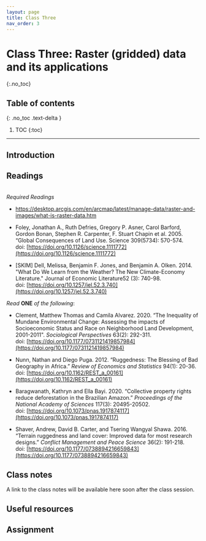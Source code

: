 ```yaml
---
layout: page
title: Class Three
nav_order: 3
---
```


# Class Three: Raster (gridded) data and its applications
{:.no_toc}

## Table of contents
{: .no_toc .text-delta }

1. TOC
{:toc}

---

## Introduction

## Readings
\
*Required Readings*

* https://desktop.arcgis.com/en/arcmap/latest/manage-data/raster-and-images/what-is-raster-data.htm 

* Foley, Jonathan A., Ruth Defries, Gregory P. Asner, Carol Barford, Gordon Bonan, Stephen R. Carpenter, F. Stuart Chapin et al. 2005. “Global Consequences of Land Use. Science 309(5734): 570-574.\
doi: [https://doi.org/10.1126/science.1111772](https://doi.org/10.1126/science.1111772)

* [SKIM] Dell, Melissa, Benjamin F. Jones, and Benjamin A. Olken. 2014. "What Do We Learn from the Weather? The New Climate-Economy Literature." Journal of Economic Literature52 (3): 740-98.\
doi: [https://doi.org/10.1257/jel.52.3.740](https://doi.org/10.1257/jel.52.3.740)

*Read* **ONE** *of the following*:

* Clement, Matthew Thomas and Camila Alvarez. 2020. “The Inequality of Mundane Environmental Change: Assessing the impacts of Socioeconomic Status and Race on Neighborhood Land Development, 2001-2011". *Sociological Perspectives* 63(2): 292-311.\
doi: [https://doi.org/10.1177/0731121419857984](https://doi.org/10.1177/0731121419857984)

* Nunn, Nathan and Diego Puga. 2012. “Ruggedness: The Blessing of Bad Geography in Africa.” *Review of Economics and Statistics* 94(1): 20-36.\
doi: [https://doi.org/10.1162/REST_a_00161](https://doi.org/10.1162/REST_a_00161)

* Baragwanath, Kathryn and Ella Bayi. 2020. “Collective property rights reduce deforestation in the Brazilian Amazon.” *Proceedings of the National Academy of Sciences* 117(3): 20495-20502.\
doi: [https://doi.org/10.1073/pnas.1917874117](https://doi.org/10.1073/pnas.1917874117) 

* Shaver, Andrew, David B. Carter, and Tsering Wangyal Shawa. 2016. “Terrain ruggedness and land cover: Improved data for most research designs.” *Conflict Management and Peace Science* 36(2): 191-218.\
doi: [https://doi.org/10.1177/0738894216659843](https://doi.org/10.1177/0738894216659843)

## Class notes

A link to the class notes will be available here soon after the class session. 

## Useful resources

## Assignment


